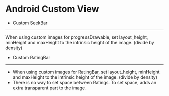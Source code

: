 Android Custom View
===================

+ Custom SeekBar
----------------
  When using custom images for progressDrawable, set layout_height, minHeight and maxHeight to the intrinsic height of the image. (divide by density)

+ Custom RatingBar
------------------

  - When using custom images for RatingBar, set layout_height, minHeight and maxHeight to the intrinsic height of the image. (divide by density)
  - There is no way to set space between Ratings. To set space, adds an extra transparent part to the image.
